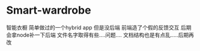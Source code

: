 # Smart-wardrobe
智能衣橱
简单做过的一个hybrid app
但是没后端 
前端造了个假的反馈交互
后期会拿node补一下后端
文件名字取得有些....问题....
文档结构也是有点乱.....后期再改 
